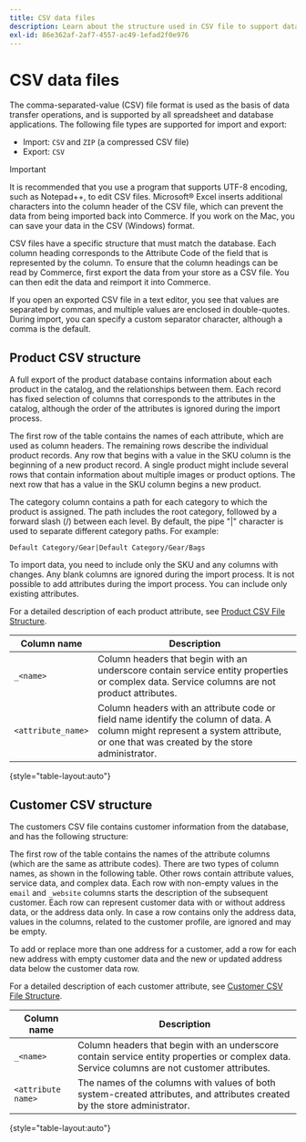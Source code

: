 ```yaml
---
title: CSV data files
description: Learn about the structure used in CSV file to support data import and export.
exl-id: 86e362af-2af7-4557-ac49-1efad2f0e976
---
```

# CSV data files

The comma-separated-value (CSV) file format is used as the basis of data transfer operations, and is supported by all spreadsheet and database applications. The following file types are supported for import and export:

- Import: `CSV` and `ZIP` (a compressed CSV file)
- Export: `CSV`

>[!IMPORTANT]
>
>It is recommended that you use a program that supports UTF-8 encoding, such as Notepad++, to edit CSV files. Microsoft&reg; Excel inserts additional characters into the column header of the CSV file, which can prevent the data from being imported back into Commerce. If you work on the Mac, you can save your data in the CSV (Windows) format.

CSV files have a specific structure that must match the database. Each column heading corresponds to the Attribute Code of the field that is represented by the column. To ensure that the column headings can be read by Commerce, first export the data from your store as a CSV file. You can then edit the data and reimport it into Commerce.

If you open an exported CSV file in a text editor, you see that values are separated by commas, and multiple values are enclosed in double-quotes. During import, you can specify a custom separator character, although a comma is the default.

## Product CSV structure

A full export of the product database contains information about each product in the catalog, and the relationships between them. Each record has fixed selection of columns that corresponds to the attributes in the catalog, although the order of the attributes is ignored during the import process.

The first row of the table contains the names of each attribute, which are used as column headers. The remaining rows describe the individual product records. Any row that begins with a value in the SKU column is the beginning of a new product record. A single product might include several rows that contain information about multiple images or product options. The next row that has a value in the SKU column begins a new product.

The category column contains a path for each category to which the product is assigned. The path includes the root category, followed by a forward slash (/) between each level. By default, the pipe "&#124;" character is used to separate different category paths. For example:

   `Default Category/Gear|Default Category/Gear/Bags`

To import data, you need to include only the SKU and any columns with changes. Any blank columns are ignored during the import process. It is not possible to add attributes during the import process. You can include only existing attributes.

For a detailed description of each product attribute, see [Product CSV File Structure](data-attributes-product.md).

| Column name | Description |
| ----------- | ----------- |
| `_<name>` | Column headers that begin with an underscore contain  service entity properties or complex data. Service columns are not product attributes. |
| `<attribute_name>` | Column headers with an attribute code or field name identify the column of data. A column might represent a system attribute, or one that was created by the store administrator. |

{style="table-layout:auto"}

## Customer CSV structure

The customers CSV file contains customer information from the database, and has the following structure:

The first row of the table contains the names of the attribute columns (which are the same as attribute codes). There are two types of column names, as shown in the following table. Other rows contain attribute values, service data, and complex data. Each row with non-empty values in the `email` and `_website` columns starts the description of the subsequent customer. Each row can represent customer data with or without address data, or the address data only. In case a row contains only the address data, values in the columns, related to the customer profile, are ignored and may be empty.

To add or replace more than one address for a customer, add a row for each new address with empty customer data and the new or updated address data below the customer data row.

For a detailed description of each customer attribute, see [Customer CSV File Structure](data-attributes-customer.md).

| Column name | Description |
| ----------- | ----------- |
| `_<name>` | Column headers that begin with an underscore contain  service  entity properties or complex data. Service columns are not  customer attributes. |
| `<attribute name>` | The names of the columns with values of both system-created attributes, and attributes created by the store administrator. |

{style="table-layout:auto"}

